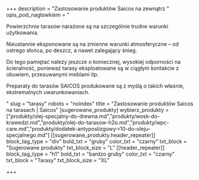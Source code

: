 +++
description = "Zastosowanie produktów Saicos na zewnątrz "
opis_pod_naglowkiem = "<p>Powierzchnie tarasów narażone są na szczególnie trudne warunki użytkowania.</p><p>Nieustannie eksponowane są na zmienne warunki atmosferyczne – od ostrego słońca, po deszcz, a nawet zalegający śnieg.</p><p>Do tego pamiętać należy jeszcze o koniecznej, wysokiej odporności na ścieralność, ponieważ tarasy eksploatowane są w ciągłym kontakcie z obuwiem, przesuwanymi meblami itp.</p><p>Preparaty do tarasów SAICOS produkowane są z myślą o takich właśnie, ekstremalnych uwarunkowaniach.</p>"
slug = "tarasy"
robots = "noindex"
title = "Zastosowanie produktów Saicos na tarasach | Saicos"
[sugerowane_produkty]
wybierz_produkty = ["produkty/olej-specjalny-do-drewna.md","produkty/wosk-do-krawedzi.md","produkty/olej-do-tarasow-h2o.md","produkty/wpc-care.md","produkty/dodatek-antyposlizgowy-r10-do-oleju-specjalnego.md"]
[[sugerowane_produkty.header_repeater]]
block_tag_type = "div"
bold_txt = "gruby"
color_txt = "czarny"
txt_block = "Sugerowane produkty"
txt_block_size = "L"
[[header_repeater]]
block_tag_type = "h1"
bold_txt = "bardzo gruby"
color_txt = "czarny"
txt_block = "Tarasy"
txt_block_size = "XL"

+++
